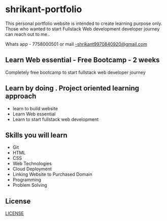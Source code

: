 # shrikant-portfolio

This personal portfolio website is intended to create learning purpose only. Those who wanted to start Fullstack Web development developer journey can reach out to me..

Whats app - 7758000501 or mail -shrikant9970840920@gmail.com

## Learn Web essential - Free Bootcamp - 2 weeks
Completely free bootcamp to start fullstack web developer journey

## Learn by doing . Project oriented learning approach
- learn to build website
- Learn Web essential
- Learn to start fullstack web development

## Skills you will learn
- Git 
- HTML
- CSS
- Web Technologies
- Cloud Deployment
- Linking Website to Purchased Domain
- Programming
- Problem Solving

## License
<a href="./LICENSE.txt" />LICENSE</a>

